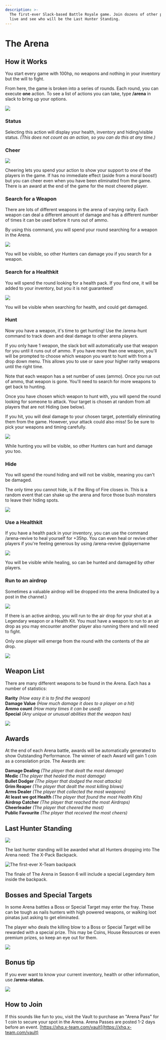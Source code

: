 ```yaml
---
description: >-
  The first-ever Slack-based Battle Royale game. Join dozens of other players
  live and see who will be the Last Hunter Standing.
---
```


# The Arena

## How it Works

You start every game with 100hp, no weapons and nothing in your inventory but the will to fight.

From here, the game is broken into a series of rounds. Each round, you can execute **one** action. To see a list of actions you can take, type **/arena** in slack to bring up your options.

![](../.gitbook/assets/image%20%2836%29.png)

### Status

Selecting this action will display your health, inventory and hiding/visible status. _\(This does not count as an action, so you can do this at any time.\)_

### **Cheer**

![](../.gitbook/assets/image%20%2834%29.png)

Cheering lets you spend your action to show your support to one of the players in the game. If has no immediate effect \(aside from a moral boost!\) but you can cheer even when you have been eliminated from the game. There is an award at the end of the game for the most cheered player.

### Search for a Weapon 

There are lots of different weapons in the arena of varying rarity. Each weapon can deal a different amount of damage and has a different number of times it can be used before it runs out of ammo.

By using this command, you will spend your round searching for a weapon in the Arena.

![](../.gitbook/assets/image%20%2825%29.png)

You will be visible, so other Hunters can damage you if you search for a weapon.

### Search for a Healthkit

You will spend the round looking for a health pack. If you find one, it will be added to your inventory, but you it is not guaranteed!

![](../.gitbook/assets/image%20%2826%29.png)

You will be visible when searching for health, and could get damaged.

### Hunt 

Now you have a weapon, it's time to get hunting! Use the /arena-hunt command to track down and deal damage to other arena players.

If you only have 1 weapon, the slack bot will automatically use that weapon for you until it runs out of ammo. If you have more than one weapon, you'll will be prompted to choose which weapon you want to hunt with from a drop down menu. This allows you to use or save your higher rarity weapons until the right time. 

Note that each weapon has a set number of uses \(ammo\). Once you run out of ammo, that weapon is gone. You'll need to search for more weapons to get back to hunting.

Once you have chosen which weapon to hunt with, you will spend the round looking for someone to attack. Your target is chosen at random from all players that are not Hiding \(see below\).   
  
If you hit, you will deal damage to your chosen target, potentially eliminating them from the game. However, your attack could also miss! So be sure to pick your weapons and timing carefully.

![](../.gitbook/assets/image%20%2823%29.png)

While hunting you will be visible, so other Hunters can hunt and damage you too.

### Hide 

You will spend the round hiding and will not be visible, meaning you can't be damaged.

The only time you cannot hide, is if the Ring of Fire closes in. This is a random event that can shake up the arena and force those bush monsters to leave their hiding spots. 

![](../.gitbook/assets/image%20%2817%29.png)

### Use a Healthkit

If you have a health pack in your inventory, you can use the command /arena-revive to heal yourself for +35hp. You can even heal or revive other players if you're feeling generous by using /arena-revive @playername

![](../.gitbook/assets/image%20%2824%29.png)

You will be visible while healing, so can be hunted and damaged by other players.

### Run to an airdrop

Sometimes a valuable airdrop will be dropped into the arena \(Indicated by a post in the channel.\)

![](../.gitbook/assets/image%20%285%29.png)

If there is an active airdrop, you will run to the air drop for your shot at a Legendary weapon or a Health Kit. You must have a weapon to run to an air drop as you may encounter another player also running there and will need to fight.

Only one player will emerge from the round with the contents of the air drop.

![](../.gitbook/assets/image%20%2820%29.png)

## Weapon List

There are many different weapons to be found in the Arena. Each has a number of statistics: 

**Rarity** _\(How easy it is to find the weapon\)_  
**Damage Value** _\(How much damage it does to a player on a hit\)_   
**Ammo count** _\(How many times it can be used\)_  
**Special** _\(Any unique or unusual abilities that the weapon has\)_

![](../.gitbook/assets/image%20%2833%29.png)

## Awards

At the end of each Arena battle, awards will be automatically generated to show Outstanding Performance. The winner of each Award will gain 1 coin as a consolation prize. The Awards are:   
  
**Damage Dealing** _\(The player that dealt the most damage\)_  
**Medic** _\(The player that healed the most damage\)_  
**Bullet Dodger** _\(The player that dodged the most attacks\)_  
**Grim Reaper** _\(The player that dealt the most killing blows\)_  
**Arms Dealer** _\(The player that collected the most weapons\)_  
**At least we got Health** _\(The player that found the most Health Kits\)_  
**Airdrop Catcher** _\(The player that reached the most Airdrops\)_  
**Cheerleader** _\(The player that cheered the most\)_  
**Public Favourite** _\(The player that received the most cheers\)_  


## Last Hunter Standing

![](../.gitbook/assets/image%20%2832%29.png)

The last hunter standing will be awarded what all Hunters dropping into The Arena need: The X-Pack Backpack.

![The first-ever X-Team backpack](../.gitbook/assets/x-pack-backpack.jpg)

The finale of The Arena in Season 6 will include a special Legendary item inside the backpack.

## Bosses and Special Targets

In some Arena battles a Boss or Special Target may enter the fray. These can be tough as nails hunters with high powered weapons, or walking loot pinatas just asking to get eliminated.

The player who deals the killing blow to a Boss or Special Target will be rewarded with a special prize. This may be Coins, House Resources or even premium prizes, so keep an eye out for them. 

![](../.gitbook/assets/image%20%2827%29.png)



## Bonus tip

If you ever want to know your current inventory, health or other information, use **/arena-status.**

![](../.gitbook/assets/screen-shot-2020-06-22-at-9.14.32-pm.png)

## How to Join

If this sounds like fun to you, visit the Vault to purchase an "Arena Pass" for 1 coin to secure your spot in the Arena. Arena Passes are posted 1-2 days before an event. [https://xhq.x-team.com/vault](https://xhq.x-team.com/vault) 

